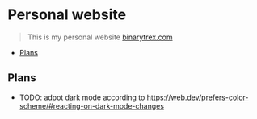 # Personal website

> This is my personal website [binarytrex.com](https://binarytrex.com)

<!-- toc -->

- [Plans](#plans)

<!-- tocstop -->

## Plans

- TODO: adpot dark mode according to <https://web.dev/prefers-color-scheme/#reacting-on-dark-mode-changes>
